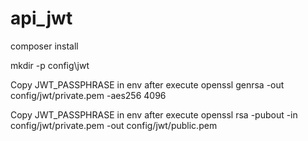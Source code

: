 # api_jwt

composer install

mkdir -p config\jwt

Copy JWT_PASSPHRASE in env after execute 
openssl genrsa -out config/jwt/private.pem -aes256 4096

Copy JWT_PASSPHRASE in env after execute 
openssl rsa -pubout -in config/jwt/private.pem -out config/jwt/public.pem

 